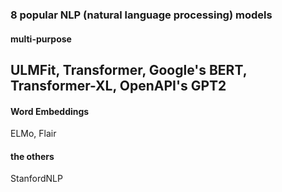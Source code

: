### 8 popular NLP (natural language processing) models

#### **multi-purpose**
ULMFit, Transformer, Google's BERT, Transformer-XL, OpenAPI's GPT2
-
#### **Word Embeddings** 
ELMo, Flair

#### **the others** 
StanfordNLP
